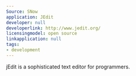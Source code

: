 ```yaml
---
Source: SNow
application: JEdit
developer: null
developerlink: http://www.jedit.org/
licensingmodel: open source
linkapplication: null
tags:
- development
---
```

jEdit is a sophisticated text editor for programmers.
